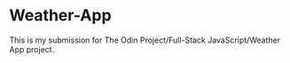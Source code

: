 # Weather-App
This is my submission for The Odin Project/Full-Stack JavaScript/Weather App project.

